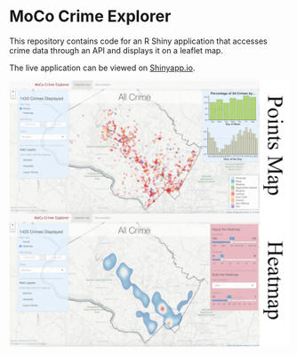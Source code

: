 # MoCo Crime Explorer
This repository contains code for an R Shiny application that accesses crime data through an API and displays it on a leaflet map.

The live application can be viewed on <a href='https://brandonkopp.shinyapps.io/MoCoCrimeExplorer/'>Shinyapp.io</a>.

<img src='https://github.com/brandonkopp/MoCo-Crime-Explorer/blob/master/www/Overall.png' width="700">
